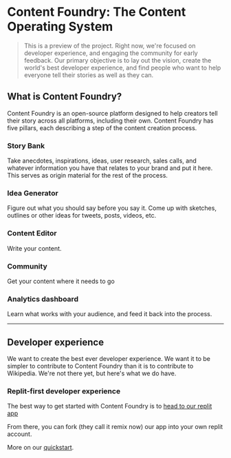 # Content Foundry: The Content Operating System

> This is a preview of the project. Right now, we're focused on
> developer experience, and engaging the community for early feedback. Our primary
> objective is to lay out the vision, create the world's best developer experience,
> and find people who want to help everyone tell their stories as well as they can.

## What is Content Foundry?

Content Foundry is an open-source platform designed to help creators tell their
story across all platforms, including their own. Content Foundry has five pillars,
each describing a step of the content creation process.

### Story Bank

Take anecdotes, inspirations, ideas, user research, sales calls, and whatever
information you have that relates to your brand and put it here. This serves as
origin material for the rest of the process.

### Idea Generator

Figure out what you should say before you say it. Come up with sketches, outlines
or other ideas for tweets, posts, videos, etc.

### Content Editor

Write your content.

### Community

Get your content where it needs to go

### Analytics dashboard

Learn what works with your audience, and feed it back into the process.

---

## Developer experience

We want to create the best ever developer experience. We want it to be simpler
to contribute to Content Foundry than it is to contribute to Wikipedia. We're not
there yet, but here's what we do have.

### Replit-first developer experience

The best way to get started with Content Foundry is to [head to our replit app](https://replit.com/t/bolt-foundry/repls/Content-Foundry/view)

From there, you can fork (they call it remix now) our app into your own replit account.

More on our [quickstart](/content/documentation/quickstart.md).